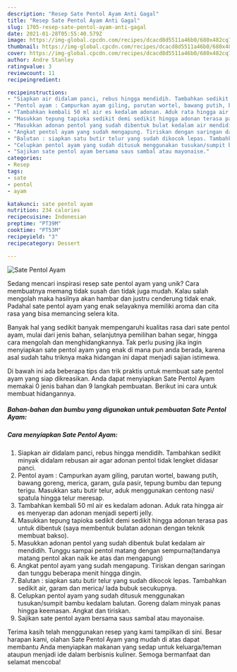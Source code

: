 ```yaml
---
description: "Resep Sate Pentol Ayam Anti Gagal"
title: "Resep Sate Pentol Ayam Anti Gagal"
slug: 1705-resep-sate-pentol-ayam-anti-gagal
date: 2021-01-28T05:55:40.579Z
image: https://img-global.cpcdn.com/recipes/dcacd8d5511a46b0/680x482cq70/sate-pentol-ayam-foto-resep-utama.jpg
thumbnail: https://img-global.cpcdn.com/recipes/dcacd8d5511a46b0/680x482cq70/sate-pentol-ayam-foto-resep-utama.jpg
cover: https://img-global.cpcdn.com/recipes/dcacd8d5511a46b0/680x482cq70/sate-pentol-ayam-foto-resep-utama.jpg
author: Andre Stanley
ratingvalue: 3
reviewcount: 11
recipeingredient:

recipeinstructions:
- "Siapkan air didalam panci, rebus hingga mendidih. Tambahkan sedikit minyak didalam rebusan air agar adonan pentol tidak lengket didasar panci."
- "Pentol ayam : Campurkan ayam giling, parutan wortel, bawang putih, bawang goreng, merica, garam, gula pasir, tepung bumbu dan tepung terigu. Masukkan satu butir telur, aduk menggunakan centong nasi/ spatula hingga telur meresap."
- "Tambahkan kembali 50 ml air es kedalam adonan. Aduk rata hingga air es menyerap dan adonan menjadi seperti jelly."
- "Masukkan tepung tapioka sedikit demi sedikit hingga adonan terasa pas untuk dibentuk (saya membentuk bulatan adonan dengan teknik membuat bakso)."
- "Masukkan adonan pentol yang sudah dibentuk bulat kedalam air mendidih. Tunggu sampai pentol matang dengan sempurna(tandanya matang pentol akan naik ke atas dan mengapung)"
- "Angkat pentol ayam yang sudah mengapung. Tiriskan dengan saringan dan tunggu beberapa menit hingga dingin."
- "Balutan : siapkan satu butir telur yang sudah dikocok lepas. Tambahkan sedikit air, garam dan merica/ lada bubuk secukupnya."
- "Celupkan pentol ayam yang sudah ditusuk menggunakan tusukan/sumpit bambu kedalam balutan. Goreng dalam minyak panas hingga keemasan. Angkat dan tiriskan."
- "Sajikan sate pentol ayam bersama saus sambal atau mayonaise."
categories:
- Resep
tags:
- sate
- pentol
- ayam

katakunci: sate pentol ayam 
nutrition: 234 calories
recipecuisine: Indonesian
preptime: "PT39M"
cooktime: "PT53M"
recipeyield: "3"
recipecategory: Dessert

---
```



![Sate Pentol Ayam](https://img-global.cpcdn.com/recipes/dcacd8d5511a46b0/680x482cq70/sate-pentol-ayam-foto-resep-utama.jpg)

Sedang mencari inspirasi resep sate pentol ayam yang unik? Cara membuatnya memang tidak susah dan tidak juga mudah. Kalau salah mengolah maka hasilnya akan hambar dan justru cenderung tidak enak. Padahal sate pentol ayam yang enak selayaknya memiliki aroma dan cita rasa yang bisa memancing selera kita.

Banyak hal yang sedikit banyak mempengaruhi kualitas rasa dari sate pentol ayam, mulai dari jenis bahan, selanjutnya pemilihan bahan segar, hingga cara mengolah dan menghidangkannya. Tak perlu pusing jika ingin menyiapkan sate pentol ayam yang enak di mana pun anda berada, karena asal sudah tahu triknya maka hidangan ini dapat menjadi sajian istimewa.




Di bawah ini ada beberapa tips dan trik praktis untuk membuat sate pentol ayam yang siap dikreasikan. Anda dapat menyiapkan Sate Pentol Ayam memakai 0 jenis bahan dan 9 langkah pembuatan. Berikut ini cara untuk membuat hidangannya.

<!--inarticleads1-->

##### Bahan-bahan dan bumbu yang digunakan untuk pembuatan Sate Pentol Ayam:





<!--inarticleads2-->

##### Cara menyiapkan Sate Pentol Ayam:

1. Siapkan air didalam panci, rebus hingga mendidih. Tambahkan sedikit minyak didalam rebusan air agar adonan pentol tidak lengket didasar panci.
1. Pentol ayam : Campurkan ayam giling, parutan wortel, bawang putih, bawang goreng, merica, garam, gula pasir, tepung bumbu dan tepung terigu. Masukkan satu butir telur, aduk menggunakan centong nasi/ spatula hingga telur meresap.
1. Tambahkan kembali 50 ml air es kedalam adonan. Aduk rata hingga air es menyerap dan adonan menjadi seperti jelly.
1. Masukkan tepung tapioka sedikit demi sedikit hingga adonan terasa pas untuk dibentuk (saya membentuk bulatan adonan dengan teknik membuat bakso).
1. Masukkan adonan pentol yang sudah dibentuk bulat kedalam air mendidih. Tunggu sampai pentol matang dengan sempurna(tandanya matang pentol akan naik ke atas dan mengapung)
1. Angkat pentol ayam yang sudah mengapung. Tiriskan dengan saringan dan tunggu beberapa menit hingga dingin.
1. Balutan : siapkan satu butir telur yang sudah dikocok lepas. Tambahkan sedikit air, garam dan merica/ lada bubuk secukupnya.
1. Celupkan pentol ayam yang sudah ditusuk menggunakan tusukan/sumpit bambu kedalam balutan. Goreng dalam minyak panas hingga keemasan. Angkat dan tiriskan.
1. Sajikan sate pentol ayam bersama saus sambal atau mayonaise.




Terima kasih telah menggunakan resep yang kami tampilkan di sini. Besar harapan kami, olahan Sate Pentol Ayam yang mudah di atas dapat membantu Anda menyiapkan makanan yang sedap untuk keluarga/teman ataupun menjadi ide dalam berbisnis kuliner. Semoga bermanfaat dan selamat mencoba!
